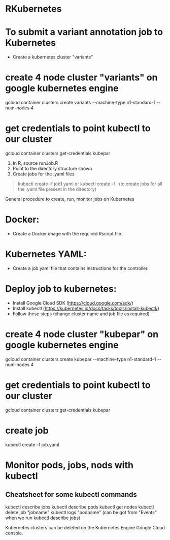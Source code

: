 # RKubernetes

# To submit a variant annotation job to Kubernetes 

- Create a kubernetes cluster "variants"
# create 4 node cluster "variants" on google kubernetes engine
gcloud container clusters create variants --machine-type n1-standard-1 --num-nodes 4

# get credentials to point kubectl to our cluster
gcloud container clusters get-credentials kubepar

1. In R, source runJob.R
2. Point to the directory structure shown
3. Create jobs for the .yaml files 
> kubectl create -f job1.yaml 
or 
> kubectl create -f . (to create jobs for all the .yaml file present in the directory)


General procedure to create, run, monitor jobs on Kubernetes

# Docker:

- Create a Docker image with the required Rscript file. 

# Kubernetes YAML:

- Create a job.yaml file that contains instructions for the controller.

# Deploy job to kubernetes:

- Install Google Cloud SDK (https://cloud.google.com/sdk/)
- Install kubectl (https://kubernetes.io/docs/tasks/tools/install-kubectl/)
- Follow these steps (change cluster name and job file as required) 

# create 4 node cluster "kubepar" on google kubernetes engine
gcloud container clusters create kubepar --machine-type n1-standard-1 --num-nodes 4
# get credentials to point kubectl to our cluster
gcloud container clusters get-credentials kubepar
# create job
kubectl create -f job.yaml

# Monitor pods, jobs, nods with kubectl 

## Cheatsheet for some kubectl commands 

kubectl describe jobs
kubectl describe pods
kubectl get nodes
kubectl delete job "jobname"
kubectl logs "podname" (can be got from "Events" when we run kubectl describe jobs) 

Kubernetes clusters can be deleted on the Kubernetes Engine Google Cloud console. 





